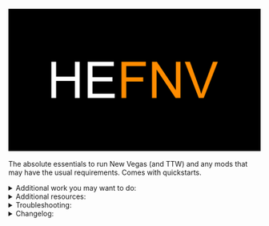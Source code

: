 ![HyperEssentials Branding](https://raw.githubusercontent.com/Biblioklept/hyperessentials/main/img/hefnv.png)

The absolute essentials to run New Vegas (and TTW) and any mods that may have the usual requirements. Comes with quickstarts.

<details>
<summary>Additional work you may want to do:</summary>
<br>

- **Run the installers.** Ultimate Edition ESM Fixes and the TTW installers both require administrator permissions, so you'll need to open the mod folder and go to build to run either installer, as it isnt recommended to run MO2 in administrator unless absolutely necessary.
- **Fix your meshes.** Mesh fixes are not included by default, as they're aren't a hard requirement to get your game running, however, many do still like using them. So a guide is provided [here](./MIM-GUIDE).

</details>

<details>
<summary>Additional resources:</summary>
<br>

- [Viva New Vegas](https://vivanewvegas.moddinglinked.com) - you can skip the through everything before the bug fixes section, as it's all covered in this list.
- [Wasteland Survival Guide](https://wastelandsurvivalguide.com) - essentially the same as above, except for TTW.
- [Wall_SoGB's Performance and Stability Guide](https://performance.moddinglinked.com) - Stewie Tweaks and NVTF changes are included, however the rest couldn't be provided, as they're system tweaks and highly dependent on your system.
- [Salamand3r's Texture Guide](https://salamand3r.fail/texture-guide) - a very good resource for overhauling New Vegas and TTW visually.

</details>

<details>
<summary>Troubleshooting:</summary>
<br>

~~Problem: Installers won't run when I run them from MO2.~~
~~- Run them by going to the build folder using Windows Explorer. They require administrator permissions.~~

</details>

<details>
<summary>Changelog:</summary>
<br>

__Update 1.1.0:__

ADDED:
- High Resolution Water Fog - Water Aliasing Fix
- High Resolution Screens
- High Resolution Bloom NVSE
- Pip-Boy Light Flicker Fix - NVSE
- Pip-Boy Shading Fix NVSE
- MoonlightNVSE

UPDATED:
- Stewie Tweaks Essentials INI
- Modlist Thumbnail

REMOVED:
- Installers in dropdown for executables, caused too much confusion.

OTHER NOTES:
- Reordered the modlist in the utilities section, further reordering will be done if needed.

__Update 1.0.2:__

ADDED:
- NVTF - New Vegas Tick Fix - INI

UPDATED:
- JIP LN NVSE Plugin
- NVTF - New Vegas Tick Fix

__Update 1.0.1:__

ADDED:
- Vanilla Iron Sights Realligned - Redux

UPDATED:
- AnhNVSE

REMOVED:
- Vanilla Iron Sights Realligned

__Update 1.0.0:__
- Inital release.

</details>
